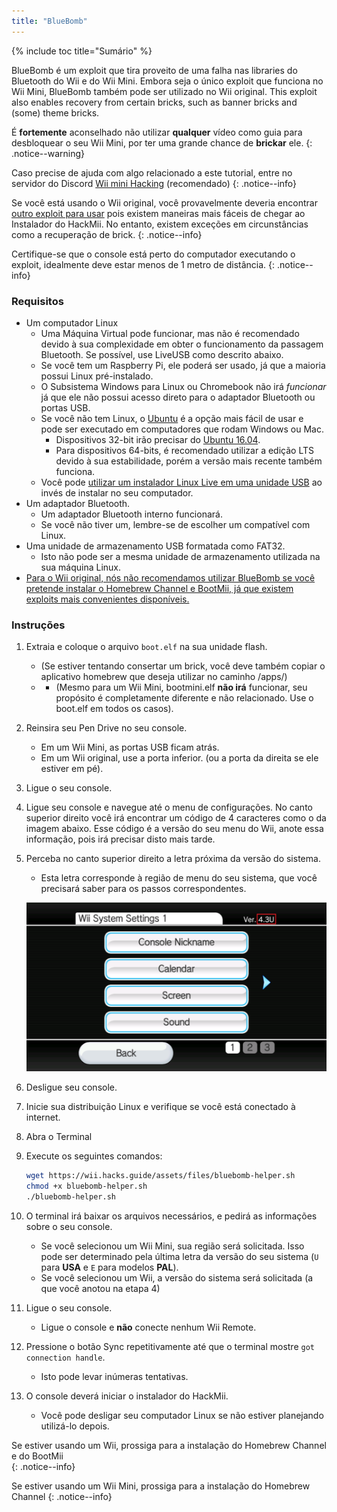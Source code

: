 ```yaml
---
title: "BlueBomb"
---
```


{% include toc title="Sumário" %}

BlueBomb é um exploit que tira proveito de uma falha nas libraries do Bluetooth do Wii e do Wii Mini. Embora seja o único exploit que funciona no Wii Mini, BlueBomb também pode ser utilizado no Wii original. This exploit also enables recovery from certain bricks, such as banner bricks and (some) theme bricks.

É **fortemente** aconselhado não utilizar **qualquer** vídeo como guia para desbloquear o seu Wii Mini, por ter uma grande chance de **brickar** ele.
{: .notice--warning}

Caso precise de ajuda com algo relacionado a este tutorial, entre no servidor do Discord [Wii mini Hacking](https://discord.gg/6ryxnkS) (recomendado)
{: .notice--info}

Se você está usando o Wii original, você provavelmente deveria encontrar [outro exploit para usar](get-started) pois existem maneiras mais fáceis de chegar ao Instalador do HackMii. No entanto, existem exceções em circunstâncias como a recuperação de brick.
{: .notice--info}

Certifique-se que o console está perto do computador executando o exploit, idealmente deve estar menos de 1 metro de distância.
{: .notice--info}

### Requisitos

* Um computador Linux
    * Uma Máquina Virtual pode funcionar, mas não é recomendado devido à sua complexidade em obter o funcionamento da passagem Bluetooth. Se possível, use LiveUSB como descrito abaixo.
    * Se você tem um Raspberry Pi, ele poderá ser usado, já que a maioria possui Linux pré-instalado.
    * O Subsistema Windows para Linux ou Chromebook não irá *funcionar* já que ele não possui acesso direto para o adaptador Bluetooth ou portas USB.
    * Se você não tem Linux, o [Ubuntu](https://ubuntu.com/download/desktop) é a opção mais fácil de usar e pode ser executado em computadores que rodam Windows ou Mac.
        * Dispositivos 32-bit irão precisar do [Ubuntu 16.04](http://releases.ubuntu.com/16.04/).
        * Para dispositivos 64-bits, é recomendado utilizar a edição LTS devido à sua estabilidade, porém a versão mais recente também funciona.
    * Você pode [utilizar um instalador Linux Live em uma unidade USB](https://ubuntu.com/tutorials/tutorial-create-a-usb-stick-on-windows#1-overview) ao invés de instalar no seu computador.
* Um adaptador Bluetooth.
    * Um adaptador Bluetooth interno funcionará.
    * Se você não tiver um, lembre-se de escolher um compatível com Linux.
* Uma unidade de armazenamento USB formatada como FAT32.
    * Isto não pode ser a mesma unidade de armazenamento utilizada na sua máquina Linux.
* [Para o Wii original, nós não recomendamos utilizar BlueBomb se você pretende instalar o Homebrew Channel e BootMii, já que existem exploits mais convenientes disponíveis.](https://bootmii.org/download/)

### Instruções

1. Extraia e coloque o arquivo `boot.elf` na sua unidade flash.
    + (Se estiver tentando consertar um brick, você deve também copiar o aplicativo homebrew que deseja utilizar no caminho /apps/)
    + - (Mesmo para um Wii Mini, bootmini.elf **não irá** funcionar, seu propósito é completamente diferente e não relacionado. Use o boot.elf em todos os casos).
1. Reinsira seu Pen Drive no seu console.
    + Em um Wii Mini, as portas USB ficam atrás.
    + Em um Wii original, use a porta inferior. (ou a porta da direita se ele estiver em pé).
1. Ligue o seu console.
1. Ligue seu console e navegue até o menu de configurações. No canto superior direito você irá encontrar um código de 4 caracteres como o da imagem abaixo. Esse código é a versão do seu menu do Wii, anote essa informação, pois irá precisar disto mais tarde.
1. Perceba no canto superior direito a letra próxima da versão do sistema.
    + Esta letra corresponde à região de menu do seu sistema, que você precisará saber para os passos correspondentes.

    ![](/images/wii/SystemMenuVersion.png)

1. Desligue seu console.
1. Inicie sua distribuição Linux e verifique se você está conectado à internet.
1. Abra o Terminal
1. Execute os seguintes comandos:

    ```bash
    wget https://wii.hacks.guide/assets/files/bluebomb-helper.sh
    chmod +x bluebomb-helper.sh
    ./bluebomb-helper.sh
    ```

1. O terminal irá baixar os arquivos necessários, e pedirá as informações sobre o seu console.
    + Se você selecionou um Wii Mini, sua região será solicitada. Isso pode ser determinado pela última letra da versão do seu sistema (`U` para **USA** e `E` para modelos **PAL**).
    + Se você selecionou um Wii, a versão do sistema será solicitada (a que você anotou na etapa 4)
1. Ligue o seu console.
    + Ligue o console e **não** conecte nenhum Wii Remote.
1. Pressione o botão Sync repetitivamente até que o terminal mostre `got connection handle`.
    + Isto pode levar inúmeras tentativas.
1. O console deverá iniciar o instalador do HackMii.
    + Você pode desligar seu computador Linux se não estiver planejando utilizá-lo depois.

Se estiver usando um Wii, prossiga para a instalação do Homebrew Channel e do BootMii<br>
{: .notice--info}

Se estiver usando um Wii Mini, prossiga para a instalação do Homebrew Channel
{: .notice--info}
